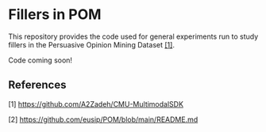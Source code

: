 # Fillers in POM

This repository provides the code used for general experiments run to study fillers in the Persuasive Opinion Mining Dataset [[1]](#references). 

Code coming soon!

## References <a name="references"></a>
[1] https://github.com/A2Zadeh/CMU-MultimodalSDK

[2] https://github.com/eusip/POM/blob/main/README.md
